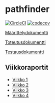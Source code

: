 # pathfinder

[![CircleCI](https://circleci.com/gh/FINDarkside/pathfinder.svg?style=svg)](https://circleci.com/gh/FINDarkside/pathfinder)
[![codecov](https://codecov.io/gh/FINDarkside/pathfinder/branch/master/graph/badge.svg)](https://codecov.io/gh/FINDarkside/pathfinder)

[Määrittelydokumentti](/dokumentaatio/määrittelydokumentti.md)

[Toteutusdokumentti](/dokumentaatio/Toteutusdokumentti.md)

[Testausdokumentti](/dokumentaatio/Testausdokumentti.md)

## Viikkoraportit

* [Viikko 1](/dokumentaatio/Viikkoraportti1.md)
* [Viikko 2](/dokumentaatio/Viikkoraportti2.md)
* [Viikko 3](/dokumentaatio/Viikkoraportti3.md)
* [Viikko 4](/dokumentaatio/Viikkoraportti4.md)
